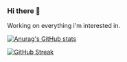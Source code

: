 ### Hi there 👋

<!--
**NagaseIori/NagaseIori** is a ✨ _special_ ✨ repository because its `README.md` (this file) appears on your GitHub profile.

Here are some ideas to get you started:

- 🔭 I’m currently working on ...
- 🌱 I’m currently learning ...
- 👯 I’m looking to collaborate on ...
- 🤔 I’m looking for help with ...
- 💬 Ask me about ...
- 📫 How to reach me: ...
- 😄 Pronouns: ...
- ⚡ Fun fact: ...
-->

Working on everything i'm interested in.

[![Anurag's GitHub stats](https://github-readme-stats.vercel.app/api?username=NagaseIori)](https://github.com/anuraghazra/github-readme-stats)

[![GitHub Streak](https://streak-stats.demolab.com?user=NagaseIori&theme=black-ice&border_radius=10)](https://git.io/streak-stats)
